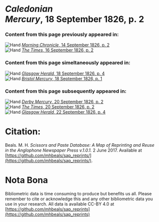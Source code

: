 # *Caledonian Mercury*, 18 September 1826, p. 2  
  
### Content from this page previously appeared in:  
![Hand](http://scissorsandpaste.net/wp-content/uploads/2017/06/smallhandpointer.png) [*Morning Chronicle*, 14 September 1826, p. 2](https://mhbeals.github.io/sap_html/Morning-Chronicle/Morning-Chronicle-14-September-1826-p-2)  
![Hand](http://scissorsandpaste.net/wp-content/uploads/2017/06/smallhandpointer.png) [*The Times*, 16 September 1826, p. 2](https://mhbeals.github.io/sap_html/The-Times/The-Times-16-September-1826-p-2)  
  
### Content from this page simeltaneously appeared in:  
![Hand](http://scissorsandpaste.net/wp-content/uploads/2017/06/smallhandpointer.png) [*Glasgow Herald*, 18 September 1826, p. 4](https://mhbeals.github.io/sap_html/Glasgow-Herald/Glasgow-Herald-18-September-1826-p-4)  
![Hand](http://scissorsandpaste.net/wp-content/uploads/2017/06/smallhandpointer.png) [*Bristol Mercury*, 18 September 1826, p. 1](https://mhbeals.github.io/sap_html/Bristol-Mercury/Bristol-Mercury-18-September-1826-p-1)  
  
### Content from this page subsequently appeared in:  
![Hand](http://scissorsandpaste.net/wp-content/uploads/2017/06/smallhandpointer.png) [*Derby Mercury*, 20 September 1826, p. 2](https://mhbeals.github.io/sap_html/Derby-Mercury/Derby-Mercury-20-September-1826-p-2)  
![Hand](http://scissorsandpaste.net/wp-content/uploads/2017/06/smallhandpointer.png) [*The Times*, 20 September 1826, p. 2](https://mhbeals.github.io/sap_html/The-Times/The-Times-20-September-1826-p-2)  
![Hand](http://scissorsandpaste.net/wp-content/uploads/2017/06/smallhandpointer.png) [*Glasgow Herald*, 22 September 1826, p. 4](https://mhbeals.github.io/sap_html/Glasgow-Herald/Glasgow-Herald-22-September-1826-p-4)  


# Citation: 

Beals. M. H. *Scissors and Paste Database: A Map of Reprinting and Reuse in the Anglophone Newspaper Press v.1.0.1.* 2 June 2017. Available at [https://github.com/mhbeals/sap_reprints/](https://github.com/mhbeals/sap_reprints/). 

# Nota Bona

Bibliometric data is time consuming to produce but benefits us all. Please remember to cite or acknowledge this and any other bibliometric data you use in your research. All data is available CC-BY 4.0 at [https://github.com/mhbeals/sap_reprints](https://github.com/mhbeals/sap_reprints)